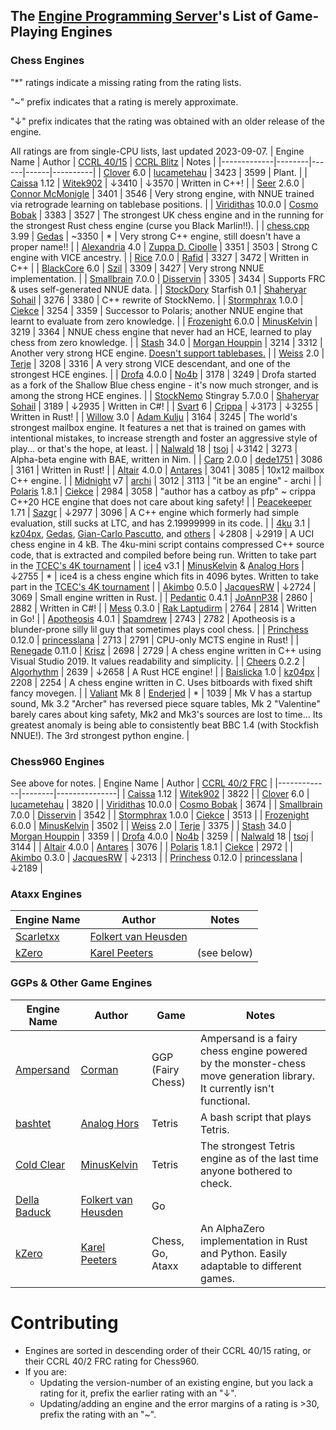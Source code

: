 ## The [Engine Programming Server][discord-invite]'s List of Game-Playing Engines
### Chess Engines

"*" ratings indicate a missing rating from the rating lists.

"~" prefix indicates that a rating is merely approximate.

"↓" prefix indicates that the rating was obtained with an older release of the engine.

All ratings are from single-CPU lists, last updated 2023-09-07.
| Engine Name | Author | [CCRL 40/15][ccrl-4015] | [CCRL Blitz][ccrl-blitz] | Notes |
|-------------|--------|------|------|----------|
| [Clover](https://github.com/lucametehau/CloverEngine) 6.0 | [lucametehau](https://github.com/lucametehau) | 3423 | 3599 | Plant. |
| [Caissa](https://github.com/Witek902/Caissa) 1.12 | [Witek902](https://github.com/Witek902) | ↓3410 | ↓3570 | Written in C++! |
| [Seer](https://github.com/connormcmonigle/seer-nnue) 2.6.0 | [Connor McMonigle](https://github.com/connormcmonigle) | 3401 | 3546 | Very strong engine, with NNUE trained via retrograde learning on tablebase positions. |
| [Viridithas](https://github.com/cosmobobak/viridithas) 10.0.0 | [Cosmo Bobak](https://github.com/cosmobobak) | 3383 | 3527 | The strongest UK chess engine and in the running for the strongest Rust chess engine (curse you Black Marlin!!). |
| [chess.cpp](https://github.com/GediminasMasaitis/chess-dot-cpp) 3.99 | [Gedas](https://github.com/GediminasMasaitis) | ~3350 | * | Very strong C++ engine, still doesn't have a proper name!! |
| [Alexandria](https://github.com/PGG106/Alexandria) 4.0 | [Zuppa D. Cipolle](https://github.com/PGG106) | 3351 | 3503 | Strong C engine with VICE ancestry. |
| [Rice](https://github.com/rafid-dev/rice) 7.0.0 | [Rafid](https://github.com/rafid-dev) | 3327 | 3472 | Written in C++ |
| [BlackCore](https://github.com/SzilBalazs/BlackCore) 6.0 | [Szil](https://github.com/SzilBalazs) | 3309 | 3427 | Very strong NNUE implementation. |
| [Smallbrain](https://github.com/Disservin/Smallbrain) 7.0.0 | [Disservin](https://github.com/Disservin) | 3305 | 3434 | Supports FRC & uses self-generated NNUE data. |
| [StockDory](https://github.com/TheBlackPlague/StockDory) Starfish 0.1 | [Shaheryar Sohail](https://github.com/TheBlackPlague) | 3276 | 3380 | C++ rewrite of StockNemo. |
| [Stormphrax](https://github.com/Ciekce/Stormphrax) 1.0.0 | [Ciekce](https://github.com/Ciekce) | 3254 | 3359 | Successor to Polaris; another NNUE engine that learnt to evaluate from zero knowledge. |
| [Frozenight](https://github.com/MinusKelvin/frozenight) 6.0.0 | [MinusKelvin](https://github.com/MinusKelvin) | 3219 | 3364 | NNUE chess engine that never had an HCE, learned to play chess from zero knowledge. |
| [Stash](https://gitlab.com/mhouppin/stash-bot) 34.0 | [Morgan Houppin](https://gitlab.com/mhouppin) | 3214 | 3312 | Another very strong HCE engine. [Doesn't support tablebases.](http://talkchess.com/forum3/viewtopic.php?f=2&t=76927#p888045) |
| [Weiss](https://github.com/TerjeKir/weiss) 2.0 | [Terje](https://github.com/TerjeKir) | 3208 | 3316 | A very strong VICE descendant, and one of the strongest HCE engines. |
| [Drofa](https://github.com/justNo4b/Drofa) 4.0.0 | [No4b](https://github.com/justNo4b) | 3178 | 3249 | Drofa started as a fork of the Shallow Blue chess engine - it's now much stronger, and is among the strong HCE engines. |
| [StockNemo](https://github.com/TheBlackPlague/StockNemo) Stingray 5.7.0.0 | [Shaheryar Sohail](https://github.com/TheBlackPlague) | 3189 | ↓2935 | Written in C#! |
| [Svart](https://github.com/crippa1337/svart) 6 | [Crippa](https://github.com/crippa1337) | ↓3173 | ↓3255 | Written in Rust! |
| [Willow](https://github.com/Adam-Kulju/Willow) 3.0 | [Adam Kulju](https://github.com/Adam-Kulju) | 3164 | 3245 | The world's strongest mailbox engine. It features a net that is trained on games with intentional mistakes, to increase strength and foster an aggressive style of play... or that's the hope, at least. |
| [Nalwald](https://gitlab.com/tsoj/Nalwald) 18 | [tsoj](https://gitlab.com/tsoj) | ↓3142 | 3273 | Alpha-beta engine with BAE, written in Nim. |
| [Carp](https://github.com/dede1751/carp) 2.0.0 | [dede1751](https://github.com/dede1751) | 3086 | 3161 | Written in Rust! |
| [Altair](https://github.com/Alex2262/AltairChessEngine) 4.0.0 | [Antares](https://github.com/Alex2262) | 3041 | 3085 | 10x12 mailbox C++ engine. |
| [Midnight](https://github.com/archishou/MidnightChessEngine) v7 | [archi](https://github.com/archishou) | 3012 | 3113 | "it be an engine" - archi |
| [Polaris](https://github.com/Ciekce/Polaris) 1.8.1 | [Ciekce](https://github.com/Ciekce) | 2984 | 3058 | "author has a catboy as pfp" ~ crippa<br />C++20 HCE engine that does not care about king safety! |
| [Peacekeeper](https://github.com/Sazgr/peacekeeper) 1.71 | [Sazgr](https://github.com/Sazgr) | ↓2977 | 3096 | A C++ engine which formerly had simple evaluation, still sucks at LTC, and has 2.19999999 in its code. |
| [4ku](https://github.com/kz04px/4ku) 3.1 | [kz04px](https://github.com/kz04px), [Gedas](https://github.com/GediminasMasaitis), [Gian-Carlo Pascutto](https://github.com/gcp), and [others](https://github.com/kz04px/4ku/graphs/contributors) | ↓2808 | ↓2919 | A UCI chess engine in 4 kB. The 4ku-mini script contains compressed C++ source code, that is extracted and compiled before being run. Written to take part in the [TCEC's 4K tournament](https://wiki.chessdom.org/TCEC_4k_Rules) |
| [ice4](https://github.com/MinusKelvin/ice4) v3.1 | [MinusKelvin](https://github.com/MinusKelvin) & [Analog Hors](https://github.com/analog-hors) | ↓2755 | * | ice4 is a chess engine which fits in 4096 bytes. Written to take part in the [TCEC's 4K tournament](https://wiki.chessdom.org/TCEC_4k_Rules) |
| [Akimbo](https://github.com/JacquesRW/akimbo) 0.5.0 | [JacquesRW](https://github.com/JacquesRW) | ↓2724 | 3069 | Small engine written in Rust. |
| [Pedantic](https://github.com/JoAnnP38/Pedantic) 0.4.1 | [JoAnnP38](https://github.com/JoAnnP38) | 2860 | 2882 | Written in C#! |
| [Mess](https://github.com/raklaptudirm/mess) 0.3.0 | [Rak Laptudirm](https://github.com/raklaptudirm) | 2764 | 2814 | Written in Go! |
| [Apotheosis](https://github.com/spamdrew128/Apotheosis) 4.0.1 | [Spamdrew](https://github.com/spamdrew128) | 2743 | 2782 | Apotheosis is a blunder-prone silly lil guy that sometimes plays cool chess. |
| [Princhess](https://github.com/princesslana/princhess) 0.12.0 | [princesslana](https://github.com/princesslana) | 2713 | 2791 | CPU-only MCTS engine in Rust! |
| [Renegade](https://github.com/pkrisz99/Renegade) 0.11.0 | [Krisz](https://github.com/pkrisz99) | 2698 | 2729 | A chess engine written in C++ using Visual Studio 2019. It values readability and simplicity. |
| [Cheers](https://github.com/Algorhythm-sxv/Cheers) 0.2.2 | [Algorhythm](https://github.com/Algorhythm-sxv) | 2639 | ↓2658 | A Rust HCE engine! |
| [Baislicka](https://github.com/kz04px/Baislicka) 1.0 | [kz04px](https://github.com/kz04px) | 2208 | 2254 | A chess engine written in C. Uses bitboards with fixed shift fancy movegen. |
| [Valiant](https://www.dropbox.com/sh/tfiwhx900g4ni42/AABEm29llAn1MaG8D6yW8ZO7a?dl=0) Mk 8 | [Enderjed](https://www.youtube.com/channel/UC1lxAkP5jGVBUIWdz3WIhSg) | * | 1039 | Mk V has a startup sound, Mk 3.2 "Archer" has reversed piece square tables, Mk 2 "Valentine" barely cares about king safety, Mk2 and Mk3's sources are lost to time... Its greatest anomaly is being able to consistently beat BBC 1.4 (with Stockfish NNUE!). The 3rd strongest python engine. |

### Chess960 Engines
See above for notes.
| Engine Name | Author | [CCRL 40/2 FRC][ccrl-frc] |
|-------------|--------|---------------|
| [Caissa](https://github.com/Witek902/Caissa) 1.12 | [Witek902](https://github.com/Witek902) | 3822 |
| [Clover](https://github.com/lucametehau/CloverEngine) 6.0 | [lucametehau](https://github.com/lucametehau) | 3820 |
| [Viridithas](https://github.com/cosmobobak/viridithas) 10.0.0 | [Cosmo Bobak](https://github.com/cosmobobak) | 3674 |
| [Smallbrain](https://github.com/Disservin/Smallbrain) 7.0.0 | [Disservin](https://github.com/Disservin) | 3542 |
| [Stormphrax](https://github.com/Ciekce/Stormphrax) 1.0.0 | [Ciekce](https://github.com/Ciekce) | 3513 |
| [Frozenight](https://github.com/MinusKelvin/frozenight) 6.0.0 | [MinusKelvin](https://github.com/MinusKelvin) | 3502 |
| [Weiss](https://github.com/TerjeKir/weiss) 2.0 | [Terje](https://github.com/TerjeKir) | 3375 |
| [Stash](https://gitlab.com/mhouppin/stash-bot) 34.0 | [Morgan Houppin](https://gitlab.com/mhouppin) | 3359 |
| [Drofa](https://github.com/justNo4b/Drofa) 4.0.0 | [No4b](https://github.com/justNo4b) | 3259 |
| [Nalwald](https://gitlab.com/tsoj/Nalwald) 18 | [tsoj](https://gitlab.com/tsoj/Nalwald) | 3144 |
| [Altair](https://github.com/Alex2262/AltairChessEngine) 4.0.0 | [Antares](https://github.com/Alex2262) | 3076 |
| [Polaris](https://github.com/Ciekce/Polaris) 1.8.1 | [Ciekce](https://github.com/Ciekce) | 2972 |
| [Akimbo](https://github.com/JacquesRW/akimbo) 0.3.0 | [JacquesRW](https://github.com/JacquesRW) | ↓2313 |
| [Princhess](https://github.com/princesslana/princhess) 0.12.0 | [princesslana](https://github.com/princesslana) | ↓2189 |

### Ataxx Engines
| Engine Name | Author | Notes |
|-------------|--------|-----------|
| [Scarletxx](https://github.com/folkertvanheusden/Scarletxx) | [Folkert van Heusden](https://vanheusden.com/) | |
| [kZero](https://github.com/KarelPeeters/kZero) | [Karel Peeters](https://github.com/KarelPeeters) | (see below) |

### GGPs & Other Game Engines
| Engine Name | Author | Game | Notes |
|-------------|--------|------|----------|
| [Ampersand](https://github.com/chesstastic-org/Ampersand) | [Corman](https://github.com/Cormanz/) | GGP (Fairy Chess) | Ampersand is a fairy chess engine powered by the monster-chess move generation library. It currently isn't functional. |
| [bashtet](https://github.com/analog-hors/bashtet) | [Analog Hors](https://github.com/analog-hors) | Tetris | A bash script that plays Tetris. |
| [Cold Clear](https://github.com/MinusKelvin/cold-clear) | [MinusKelvin](https://github.com/MinusKelvin) | Tetris | The strongest Tetris engine as of the last time anyone bothered to check. |
| [Della Baduck](https://github.com/folkertvanheusden/dellabaduck) | [Folkert van Heusden](https://vanheusden.com/) | Go | |
| [kZero](https://github.com/KarelPeeters/kZero) | [Karel Peeters](https://github.com/KarelPeeters) | Chess, Go, Ataxx | An AlphaZero implementation in Rust and Python. Easily adaptable to different games. |

# Contributing
* Engines are sorted in descending order of their CCRL 40/15 rating, or their CCRL 40/2 FRC rating for Chess960.
* If you are:
    * Updating the version-number of an existing engine, but you lack a rating for it, prefix the earlier rating with an "↓".
    * Updating/adding an engine and the error margins of a rating is >30, prefix the rating with an "~".

[discord-invite]:https://discord.com/invite/F6W6mMsTGN
[ccrl-blitz]:https://www.computerchess.org.uk/ccrl/404/cgi/compare_engines.cgi?class=Single-CPU+engines&only_best_in_class=on&num_best_in_class=1&print=Rating+list
[ccrl-4015]:https://www.computerchess.org.uk/ccrl/4040/cgi/compare_engines.cgi?class=Single-CPU+engines&only_best_in_class=on&num_best_in_class=1&print=Rating+list
[ccrl-frc]:https://www.computerchess.org.uk/ccrl/404FRC/cgi/compare_engines.cgi?class=Single-CPU+engines&only_best_in_class=on&num_best_in_class=1&print=Rating+list
